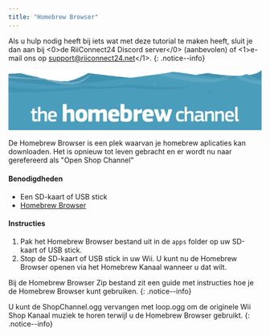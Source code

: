 ```yaml
---
title: "Homebrew Browser"
---
```


Als u hulp nodig heeft bij iets wat met deze tutorial te maken heeft, sluit je dan aan bij <0>de RiiConnect24 Discord server</0> (aanbevolen) of <1>e-mail ons op support@riiconnect24.net</1>.
{: .notice--info}

![HBC Logo](/images/hbc.png)

De Homebrew Browser is een plek waarvan je homebrew aplicaties kan downloaden. Het is opnieuw tot leven gebracht en er wordt nu naar gerefereerd als "Open Shop Channel"

#### Benodigdheden
* Een SD-kaart of USB stick
* [Homebrew Browser](/assets/files/homebrew_browser_v0.3.9e.zip)

#### Instructies

1. Pak het Homebrew Browser bestand uit in de `apps` folder op uw SD-kaart of USB stick.
2. Stop de SD-kaart of USB stick in uw Wii. U kunt nu de Homebrew Browser openen via het Homebrew Kanaal wanneer u dat wilt.

Bij de Homebrew Browser Zip bestand zit een guide met instructies hoe je de Homebrew Browser kunt gebruiken.
{: .notice--info}

U kunt de ShopChannel.ogg vervangen met loop.ogg om de originele Wii Shop Kanaal muziek te horen terwijl u de Homebrew Browser gebruikt.
{: .notice--info}
